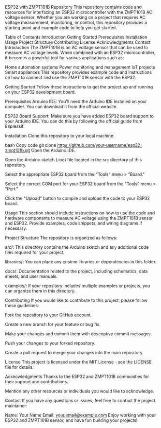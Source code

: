 ESP32 with ZMPT101B Repository
This repository contains code and resources for interfacing an ESP32 microcontroller with the ZMPT101B AC voltage sensor. Whether you are working on a project that requires AC voltage measurement, monitoring, or control, this repository provides a starting point and example code to help you get started.

Table of Contents
Introduction
Getting Started
Prerequisites
Installation
Usage
Project Structure
Contributing
License
Acknowledgments
Contact
Introduction
The ZMPT101B is an AC voltage sensor that can be used to measure AC voltage levels. When combined with an ESP32 microcontroller, it becomes a powerful tool for various applications such as:

Home automation systems
Power monitoring and management
IoT projects
Smart appliances
This repository provides example code and instructions on how to connect and use the ZMPT101B sensor with the ESP32.

Getting Started
Follow these instructions to get the project up and running on your ESP32 development board.

Prerequisites
Arduino IDE: You'll need the Arduino IDE installed on your computer. You can download it from the official website.

ESP32 Board Support: Make sure you have added ESP32 board support to your Arduino IDE. You can do this by following the official guide from Espressif.

Installation
Clone this repository to your local machine:

bash
Copy code
git clone https://github.com/your-username/esp32-zmpt101b.git
Open the Arduino IDE.

Open the Arduino sketch (.ino) file located in the src directory of this repository.

Select the appropriate ESP32 board from the "Tools" menu > "Board."

Select the correct COM port for your ESP32 board from the "Tools" menu > "Port."

Click the "Upload" button to compile and upload the code to your ESP32 board.

Usage
This section should include instructions on how to use the code and hardware components to measure AC voltage using the ZMPT101B sensor and ESP32. Provide examples, code snippets, and wiring diagrams if necessary.

Project Structure
The repository is organized as follows:

src/: This directory contains the Arduino sketch and any additional code files required for your project.

libraries/: You can place any custom libraries or dependencies in this folder.

docs/: Documentation related to the project, including schematics, data sheets, and user manuals.

examples/: If your repository includes multiple examples or projects, you can organize them in this directory.

Contributing
If you would like to contribute to this project, please follow these guidelines:

Fork the repository to your GitHub account.

Create a new branch for your feature or bug fix.

Make your changes and commit them with descriptive commit messages.

Push your changes to your forked repository.

Create a pull request to merge your changes into the main repository.

License
This project is licensed under the MIT License - see the LICENSE file for details.

Acknowledgments
Thanks to the ESP32 and ZMPT101B communities for their support and contributions.

Mention any other resources or individuals you would like to acknowledge.

Contact
If you have any questions or issues, feel free to contact the project maintainer:

Name: Your Name
Email: your.email@example.com
Enjoy working with your ESP32 and ZMPT101B sensor, and have fun building your projects!
